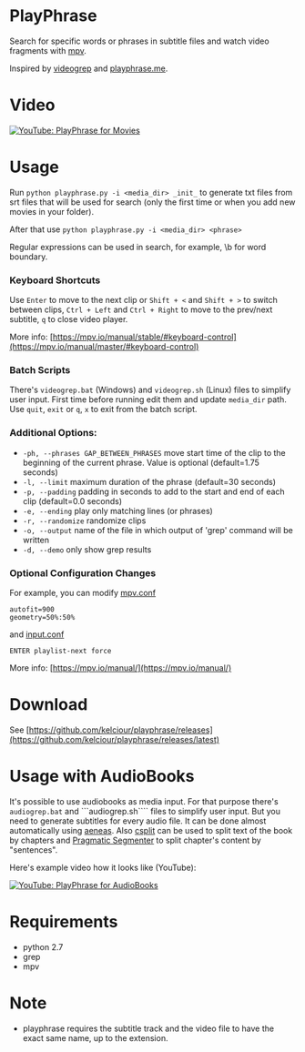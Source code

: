 # PlayPhrase

Search for specific words or phrases in subtitle files and watch video fragments with [mpv](https://mpv.io/).

Inspired by [videogrep](http://lav.io/2014/06/videogrep-automatic-supercuts-with-python/) and [playphrase.me](http://playphrase.me/).

# Video

[![YouTube: PlayPhrase for Movies](http://i.imgur.com/QZ9QSiO.png)](http://youtu.be/ciMEY3moATU)

# Usage

Run ```python playphrase.py -i <media_dir> _init_``` to generate txt files from srt files that will be used for search (only the first time or when you add new movies in your folder).

After that use 
```python playphrase.py -i <media_dir> <phrase>```

Regular expressions can be used in search, for example, \b for word boundary.

### Keyboard Shortcuts 

Use ```Enter``` to move to the next clip or ```Shift + <``` and ```Shift + >``` to switch between clips, ```Ctrl + Left``` and ```Ctrl + Right``` to move to the prev/next subtitle, ```q``` to close video player.

More info: [https://mpv.io/manual/stable/#keyboard-control](https://mpv.io/manual/master/#keyboard-control)

### Batch Scripts

There's ```videogrep.bat``` (Windows) and ```videogrep.sh``` (Linux) files to simplify user input. First time before running edit them and update ```media_dir``` path. Use ```quit```, ```exit``` or ```q```, ```x``` to exit from the batch script.

### Additional Options:

* ```-ph, --phrases GAP_BETWEEN_PHRASES``` 
move start time of the clip to the beginning of the current phrase. Value is optional (default=1.75 seconds)
* ```-l, --limit``` 
maximum duration of the phrase (default=30 seconds)
* ```-p, --padding``` 
padding in seconds to add to the start and end of each clip (default=0.0 seconds)
* ```-e, --ending``` 
play only matching lines (or phrases)
* ```-r, --randomize``` 
randomize clips
* ```-o, --output``` 
name of the file in which output of \'grep\' command will be written
* ```-d, --demo``` 
only show grep results

### Optional Configuration Changes

For example, you can modify [mpv.conf](https://mpv.io/manual/stable/#configuration-files)


```
autofit=900
geometry=50%:50%
```

and [input.conf](https://mpv.io/manual/stable/#interactive-control)


```
ENTER playlist-next force
```

More info: [https://mpv.io/manual/](https://mpv.io/manual/)

# Download

See [https://github.com/kelciour/playphrase/releases](https://github.com/kelciour/playphrase/releases/latest)

# Usage with AudioBooks

It's possible to use audiobooks as media input. For that purpose there's ```audiogrep.bat``` and ```audiogrep.sh```` files to simplify user input. But you need to generate subtitles for every audio file. It can be done almost automatically using [aeneas](https://github.com/readbeyond/aeneas). Also [csplit](https://en.wikipedia.org/wiki/Csplit) can be used to split text of the book by chapters and [Pragmatic Segmenter](https://github.com/diasks2/pragmatic_segmenter) to split chapter's content by "sentences".

Here's example video how it looks like (YouTube):

[![YouTube: PlayPhrase for AudioBooks](http://i.imgur.com/gUFXeVI.png)](https://youtu.be/LEyRfy7TsnE)

# Requirements

* python 2.7
* grep
* mpv

# Note

* playphrase requires the subtitle track and the video file to have the exact same name, up to the extension.
